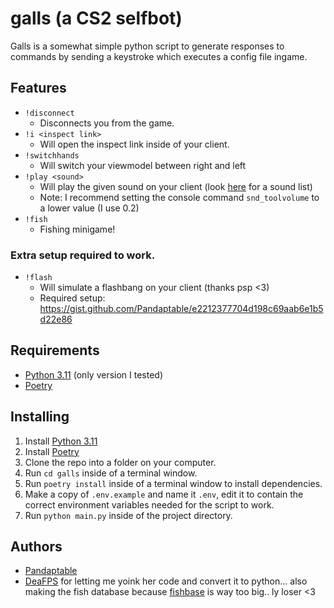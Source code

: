 # galls (a CS2 selfbot)

Galls is a somewhat simple python script to generate responses to commands by sending a keystroke which executes a config file ingame.

## Features
- `!disconnect`
  - Disconnects you from the game.
- `!i <inspect link>`
  - Will open the inspect link inside of your client.
- `!switchhands`
  - Will switch your viewmodel between right and left
- `!play <sound>`
  - Will play the given sound on your client (look [here](https://github.com/redBDGR/CS2-Sound-List) for a sound list)
  - Note: I recommend setting the console command `snd_toolvolume` to a lower value (I use 0.2)
- `!fish`
  - Fishing minigame!
### Extra setup required to work.
- `!flash`
  - Will simulate a flashbang on your client (thanks psp <3)
  - Required setup: https://gist.github.com/Pandaptable/e2212377704d198c69aab6e1b5d22e86

## Requirements

- [Python 3.11](https://www.python.org/downloads/release/python-3119/) (only version I tested)
- [Poetry](https://python-poetry.org/)

## Installing

1. Install [Python 3.11](https://www.python.org/downloads/release/python-3119/)
2. Install [Poetry](https://python-poetry.org/)
3. Clone the repo into a folder on your computer.
4. Run `cd galls` inside of a terminal window.
5. Run `poetry install` inside of a terminal window to install dependencies.
6. Make a copy of `.env.example` and name it `.env`, edit it to contain the correct environment variables needed for the script to work.
7. Run `python main.py` inside of the project directory.

## Authors

  - [Pandaptable](https://github.com/Pandaptable)
  - [DeaFPS](https://twitter.com/deafps_) for letting me yoink her code and convert it to python... also making the fish database because [fishbase](http://www.fishbase.us/) is way too big.. ly loser <3
